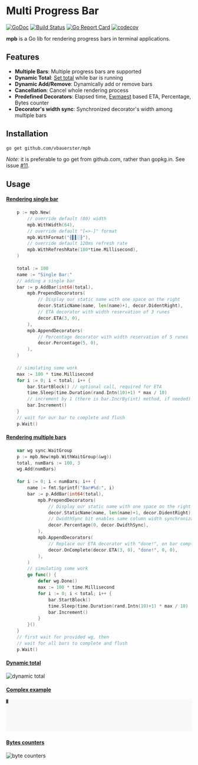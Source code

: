# Multi Progress Bar

[![GoDoc](https://godoc.org/github.com/vbauerster/mpb?status.svg)](https://godoc.org/github.com/vbauerster/mpb)
[![Build Status](https://travis-ci.org/vbauerster/mpb.svg?branch=master)](https://travis-ci.org/vbauerster/mpb)
[![Go Report Card](https://goreportcard.com/badge/github.com/vbauerster/mpb)](https://goreportcard.com/report/github.com/vbauerster/mpb)
[![codecov](https://codecov.io/gh/vbauerster/mpb/branch/master/graph/badge.svg)](https://codecov.io/gh/vbauerster/mpb)

**mpb** is a Go lib for rendering progress bars in terminal applications.

## Features

* __Multiple Bars__: Multiple progress bars are supported
* __Dynamic Total__: [Set total](https://github.com/vbauerster/mpb/issues/9#issuecomment-344448984) while bar is running
* __Dynamic Add/Remove__: Dynamically add or remove bars
* __Cancellation__: Cancel whole rendering process
* __Predefined Decorators__: Elapsed time, [Ewmaest](https://github.com/dgryski/trifles/tree/master/ewmaest) based ETA, Percentage, Bytes counter
* __Decorator's width sync__:  Synchronized decorator's width among multiple bars

## Installation

```sh
go get github.com/vbauerster/mpb
```

_Note:_ it is preferable to go get from github.com, rather than gopkg.in. See issue [#11](https://github.com/vbauerster/mpb/issues/11).

## Usage

#### [Rendering single bar](examples/singleBar/main.go)
```go
	p := mpb.New(
		// override default (80) width
		mpb.WithWidth(64),
		// override default "[=>-]" format
		mpb.WithFormat("╢▌▌░╟"),
		// override default 120ms refresh rate
		mpb.WithRefreshRate(180*time.Millisecond),
	)

	total := 100
	name := "Single Bar:"
	// adding a single bar
	bar := p.AddBar(int64(total),
		mpb.PrependDecorators(
			// Display our static name with one space on the right
			decor.StaticName(name, len(name)+1, decor.DidentRight),
			// ETA decorator with width reservation of 3 runes
			decor.ETA(3, 0),
		),
		mpb.AppendDecorators(
			// Percentage decorator with width reservation of 5 runes
			decor.Percentage(5, 0),
		),
	)

	// simulating some work
	max := 100 * time.Millisecond
	for i := 0; i < total; i++ {
		bar.StartBlock() // optional call, required for ETA
		time.Sleep(time.Duration(rand.Intn(10)+1) * max / 10)
		// increment by 1 (there is bar.IncrBy(int) method, if needed)
		bar.Increment()
	}
	// wait for our bar to complete and flush
	p.Wait()
```

#### [Rendering multiple bars](examples/simple/main.go)
```go
	var wg sync.WaitGroup
	p := mpb.New(mpb.WithWaitGroup(&wg))
	total, numBars := 100, 3
	wg.Add(numBars)

	for i := 0; i < numBars; i++ {
		name := fmt.Sprintf("Bar#%d:", i)
		bar := p.AddBar(int64(total),
			mpb.PrependDecorators(
				// Display our static name with one space on the right
				decor.StaticName(name, len(name)+1, decor.DidentRight),
				// DwidthSync bit enables same column width synchronization
				decor.Percentage(0, decor.DwidthSync),
			),
			mpb.AppendDecorators(
				// Replace our ETA decorator with "done!", on bar completion event
				decor.OnComplete(decor.ETA(3, 0), "done!", 0, 0),
			),
		)
		// simulating some work
		go func() {
			defer wg.Done()
			max := 100 * time.Millisecond
			for i := 0; i < total; i++ {
				bar.StartBlock()
				time.Sleep(time.Duration(rand.Intn(10)+1) * max / 10)
				bar.Increment()
			}
		}()
	}
	// first wait for provided wg, then
	// wait for all bars to complete and flush
	p.Wait()
```

#### [Dynamic total](examples/dynTotal/main.go)

![dynamic total](examples/gifs/1LuTsBJUAm4yV6PpT5OJSmJYw.svg)

#### [Complex example](examples/complex/main.go)

![complex](examples/gifs/SfX8NBRz0ZoVJwoLrfiPgOolN.svg)

#### [Bytes counters](examples/io/multiple/main.go)

![byte counters](examples/gifs/ZsrT3r0ecrFwoarnplQz4UeL4.svg)
